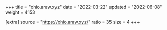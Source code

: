 +++
title = "ohio.araw.xyz"
date = "2022-03-22"
updated = "2022-06-08"
weight = 4153

[extra]
source = "https://ohio.araw.xyz/"
ratio = 35
size = 4
+++
